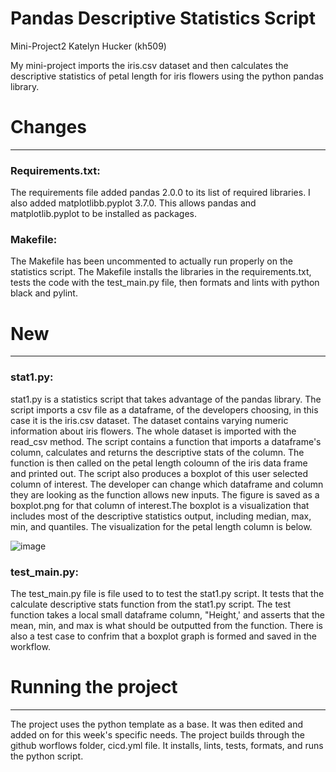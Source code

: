 # Pandas Descriptive Statistics Script
Mini-Project2
Katelyn Hucker (kh509)

My mini-project imports the iris.csv dataset and then calculates the descriptive statistics of petal length for iris flowers using the python pandas library. 

# Changes 
_______________________________

### Requirements.txt:
The requirements file added pandas 2.0.0 to its list of required libraries. I also added matplotlibb.pyplot 3.7.0. This allows pandas and matplotlib.pyplot to be installed as packages. 

### Makefile:
The Makefile has been uncommented to actually run properly on the statistics script. The Makefile installs the libraries in the requirements.txt, tests the code with the test_main.py file, then formats and lints with python black and pylint. 

# New 
_______________________________

### stat1.py:
stat1.py is a statistics script that takes advantage of the pandas library. The script imports a csv file as a dataframe, of the developers choosing, in this case it is the iris.csv dataset. The dataset contains varying numeric information about iris flowers. The whole dataset is imported with the read_csv method. The script contains a function that imports a dataframe's column, calculates and returns the descriptive stats of the column. The function is then called on the petal length coloumn of the iris data frame and printed out. The script also produces a boxplot of this user selected column of interest. The developer can change which dataframe and column they are looking as the function allows new inputs. The figure is saved as a boxplot.png for that column of interest.The boxplot is a visualization that includes most of the descriptive statistics output, including median, max, min, and quantiles. The visualization for the petal length column is below.

![image](https://github.com/nogibjj/kh509miniproject2/assets/143521756/01b5b0f3-55b6-4847-8386-4685c22450af)


### test_main.py:
The test_main.py file is file used to to test the stat1.py script. It tests that the calculate descriptive stats function from the stat1.py script. The test function takes a local small dataframe column, "Height,' and asserts that the mean, min, and max is what should be outputted from the function. There is also a test case to confrim that a boxplot graph is formed and saved in the workflow.

# Running the project
_______________________________
The project uses the python template as a base. It was then edited and added on for this week's specific needs. The project builds through the github worflows folder, cicd.yml file. It installs, lints, tests, formats, and runs the python script. 
